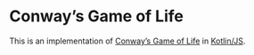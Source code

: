 # Conway’s Game of Life
This is an implementation of [Conway’s Game of Life](https://en.wikipedia.org/wiki/Conway%27s_Game_of_Life) in [Kotlin/JS](https://kotlinlang.org/docs/reference/js-overview.html).

